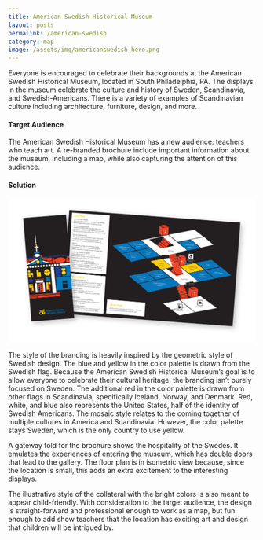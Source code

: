 ```yaml
---
title: American Swedish Historical Museum
layout: posts
permalink: /american-swedish
category: map
image: /assets/img/americanswedish_hero.png
---
```

Everyone is encouraged to celebrate their backgrounds at the American Swedish
Historical Museum, located in South Philadelphia, PA. The displays in the museum
celebrate the culture and history of Sweden, Scandinavia, and Swedish-Americans.
There is a variety of examples of Scandinavian culture including architecture, furniture,
design, and more. 

#### Target Audience

The American Swedish Historical Museum has a new audience:
teachers who teach art. A re-branded brochure include important information about the
museum, including a map, while also capturing the attention of this audience.

#### Solution

![](/assets/img/americanswedish_design.png)

The style of the branding is heavily inspired by the
geometric style of Swedish design. The blue and yellow in
the color palette is drawn from the Swedish flag. Because
the American Swedish Historical Museum’s goal is to allow
everyone to celebrate their cultural heritage, the branding
isn’t purely focused on Sweden. The additional red in the
color palette is drawn from other flags in Scandinavia,
specifically Iceland, Norway, and Denmark. Red, white,
and blue also represents the United States, half of the
identity of Swedish Americans. The mosaic style relates to
the coming together of multiple cultures in America and
Scandinavia. However, the color palette stays Sweden,
which is the only country to use yellow.

A gateway fold for the brochure shows the hospitality
of the Swedes. It emulates the experiences of entering
the museum, which has double doors that lead to the
gallery. The floor plan is in isometric view because, since
the location is small, this adds an extra excitement to the
interesting displays.

The illustrative style of the collateral with the bright colors
is also meant to appear child-friendly. With consideration
to the target audience, the design is straight-forward and
professional enough to work as a map, but fun enough to
add show teachers that the location has exciting art and
design that children will be intrigued by.